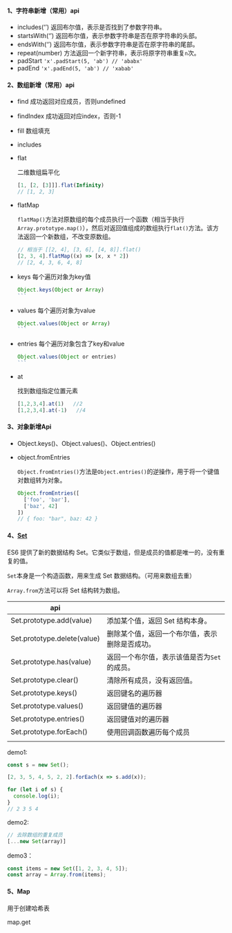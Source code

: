 #### 1、字符串新增（常用）api

- includes(‘’)	返回布尔值，表示是否找到了参数字符串。
- startsWith(‘’) 返回布尔值，表示参数字符串是否在原字符串的头部。
- endsWith(‘’)  返回布尔值，表示参数字符串是否在原字符串的尾部。
- repeat(number)  方法返回一个新字符串，表示将原字符串重复`n`次。
- padStart  `'x'.padStart(5, 'ab') // 'ababx'`
- padEnd    `'x'.padEnd(5, 'ab') // 'xabab'`

#### 2、数组新增（常用）api

- find  成功返回对应成员，否则undefined

- findIndex  成功返回对应index，否则-1

- fill 数组填充

- includes

- flat  

	二维数组扁平化

	```js
	[1, [2, [3]]].flat(Infinity)
	// [1, 2, 3]
	```

- flatMap  

	`flatMap()`方法对原数组的每个成员执行一个函数（相当于执行`Array.prototype.map()`），然后对返回值组成的数组执行`flat()`方法。该方法返回一个新数组，不改变原数组。

	```js
	// 相当于 [[2, 4], [3, 6], [4, 8]].flat()
	[2, 3, 4].flatMap((x) => [x, x * 2])
	// [2, 4, 3, 6, 4, 8]
	```

	

- keys 每个遍历对象为key值

	````js
	Object.keys(Object or Array)
	```

- values 每个遍历对象为value

	````js
	Object.values(Object or Array)
	```

- entries 每个遍历对象包含了key和value

	````js
	Object.values(Object or entries)
	```

- at  

	找到数组指定位置元素

	```js
	[1,2,3,4].at(1)   //2
	[1,2,3,4].at(-1)   //4
	```
	

#### 3、对象新增Api

- Object.keys()、Object.values()、Object.entries()

- object.fromEntries

	`Object.fromEntries()`方法是`Object.entries()`的逆操作，用于将一个键值对数组转为对象。

	```js
	Object.fromEntries([
	  ['foo', 'bar'],
	  ['baz', 42]
	])
	// { foo: "bar", baz: 42 }
	```

#### 4、[Set](https://es6.ruanyifeng.com/#docs/set-map)

ES6 提供了新的数据结构 Set。它类似于数组，但是成员的值都是唯一的，没有重复的值。

`Set`本身是一个构造函数，用来生成 Set 数据结构。（可用来数组去重）

`Array.from`方法可以将 Set 结构转为数组。

| api                         |                                                |
| --------------------------- | ---------------------------------------------- |
| Set.prototype.add(value)    | 添加某个值，返回 Set 结构本身。                |
| Set.prototype.delete(value) | 删除某个值，返回一个布尔值，表示删除是否成功。 |
| Set.prototype.has(value)    | 返回一个布尔值，表示该值是否为`Set`的成员。    |
| Set.prototype.clear()       | 清除所有成员，没有返回值。                     |
| Set.prototype.keys()        | 返回键名的遍历器                               |
| Set.prototype.values()      | 返回键值的遍历器                               |
| Set.prototype.entries()     | 返回键值对的遍历器                             |
| Set.prototype.forEach()     | 使用回调函数遍历每个成员                       |
|                             |                                                |

demo1:

```js
const s = new Set();

[2, 3, 5, 4, 5, 2, 2].forEach(x => s.add(x));

for (let i of s) {
  console.log(i);
}
// 2 3 5 4
```

demo2:

```js
// 去除数组的重复成员
[...new Set(array)]
```

demo3：

```js
const items = new Set([1, 2, 3, 4, 5]);
const array = Array.from(items);
```

#### 5、Map

用于创建哈希表

map.get
